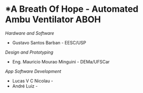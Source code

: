 # *A Breath Of Hope - Automated Ambu Ventilator ABOH

*Hardware and Software*
* Gustavo Santos Barban - EESC/USP

*Design and Prototyping*
* Eng. Mauricio Mourao Minguini - DEMa/UFSCar

*App Software Development*
* Lucas V C Nicolau - 
* André Luiz -
